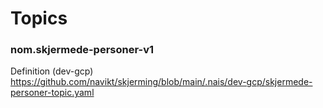 
# Topics
### nom.skjermede-personer-v1
Definition (dev-gcp)
https://github.com/navikt/skjerming/blob/main/.nais/dev-gcp/skjermede-personer-topic.yaml
